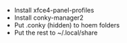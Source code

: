 * Install xfce4-panel-profiles
* Install conky-manager2
* Put .conky (hidden) to hoem folders
* Put the rest to ~/.local/share
